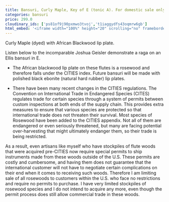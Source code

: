 ```yaml
---
title: Bansuri, Curly Maple, Key of E (tonic A). For domestic sale only*
categories: bansuri
price: 299.0
cloudinary_ids: ['ps81of9j90pxmwo3tvoj','t1iaggydfs43oqmrw6gb']
html_embed: '<iframe width="100%" height="20" scrolling="no" frameborder="no" allow="autoplay" src="https://w.soundcloud.com/player/?url=https%3A//api.soundcloud.com/tracks/310431426&color=%23ff5500&inverse=false&auto_play=false&show_user=true"></iframe>'
---
```


Curly Maple (dyed) with African Blackwood lip plate.

Listen below to the incomparable Joshua Geisler demonstrate a raga on an Ellis bansuri in E.

* The African blackwood lip plate on these flutes is a rosewood and therefore falls under the CITIES index. Future bansuri will be made with polished black ebonite (natural hard rubber) lip plates.

* There have been many recent changes in the CITIES regulations. The Convention on International Trade in Endangered Species (CITES) regulates trade for certain species through a system of permits between custom inspections at both ends of the supply chain. This provides extra measures to ensure that various species are protected so that international trade does not threaten their survival. Most species of Rosewood have been added to the CITIES appendix. Not all of them are endangered or even seriously threatened, but many are facing potential over-harvesting that might ultimately endanger them, so their trade is being restricted.

As a result, even artisans like myself who have stockpiles of flute woods that were acquired pre-CITIES now require special permits to ship instruments made from these woods outside of the U.S. These permits are costly and cumbersome, and having them does not guarantee that the international customer will not have to negotiate certain complications on their end when it comes to receiving such woods. Therefore I am limiting sale of all rosewoods to customers within the U.S. who face no restrictions and require no permits to purchase. I have very limited stockpiles of rosewood species and I do not intend to acquire any more, even though the permit process does still allow commercial trade in these woods.
